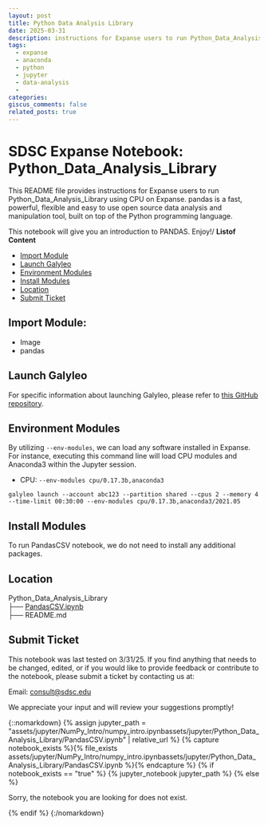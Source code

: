 ```yaml
---
layout: post
title: Python Data Analysis Library
date: 2025-03-31
description: instructions for Expanse users to run Python_Data_Analysis_Library using CPU on Expanse.
tags: 
  - expanse
  - anaconda
  - python
  - jupyter
  - data-analysis
  - 
categories: 
giscus_comments: false
related_posts: true
---
```

# SDSC Expanse Notebook: Python_Data_Analysis_Library
This README file provides instructions for Expanse users to run Python_Data_Analysis_Library using CPU on Expanse.
pandas is a fast, powerful, flexible and easy to use open source data analysis and manipulation tool, built on top of the Python programming language.

This notebook will give you an introduction to PANDAS. Enjoy!/
  **Listof Content**
- [Import Module](#import-module)
- [Launch Galyleo](#launch-galyleo)
- [Environment Modules](#environment-modules)
- [Install Modules](#install-modules)
- [Location](#location)
- [Submit Ticket](#submit-ticket)

## Import Module:
- Image
- pandas

## Launch Galyleo
For specific information about launching Galyleo, please refer to [this GitHub repository](https://github.com/mkandes/galyleo).

## Environment Modules
By utilizing `--env-modules`, we can load any software installed in Expanse. 
For instance, executing this command line will load CPU modules and Anaconda3 within the Jupyter session.
  - CPU:
`--env-modules cpu/0.17.3b,anaconda3`
```
galyleo launch --account abc123 --partition shared --cpus 2 --memory 4 --time-limit 00:30:00 --env-modules cpu/0.17.3b,anaconda3/2021.05
```

## Install Modules
To run PandasCSV notebook, we do not need to install any additional packages.
## Location 

Python_Data_Analysis_Library\
├── [PandasCSV.ipynb](./PandasCSV.ipynb)\
├── README.md

## Submit Ticket
This notebook was last tested on 3/31/25. 
If you find anything that needs to be changed, edited, or if you would like to provide feedback or contribute to the notebook, please submit a ticket by contacting us at:

Email: consult@sdsc.edu

We appreciate your input and will review your suggestions promptly!

{::nomarkdown}
{% assign jupyter_path = "assets/jupyter/NumPy_Intro/numpy_intro.ipynbassets/jupyter/Python_Data_Analysis_Library/PandasCSV.ipynb" | relative_url %}
{% capture notebook_exists %}{% file_exists assets/jupyter/NumPy_Intro/numpy_intro.ipynbassets/jupyter/Python_Data_Analysis_Library/PandasCSV.ipynb %}{% endcapture %}
{% if notebook_exists == "true" %}
{% jupyter_notebook jupyter_path %}
{% else %}

<p>Sorry, the notebook you are looking for does not exist.</p>
{% endif %}
{:/nomarkdown}
